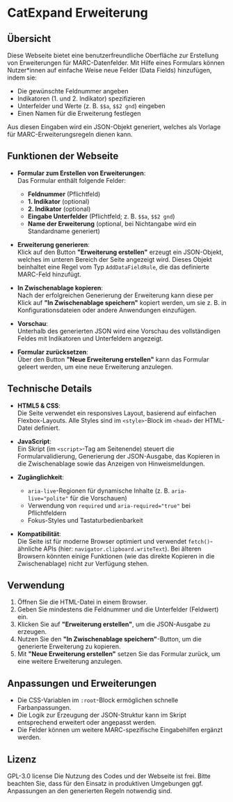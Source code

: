 # CatExpand Erweiterung

## Übersicht

Diese Webseite bietet eine benutzerfreundliche Oberfläche zur Erstellung von Erweiterungen für MARC-Datenfelder. Mit Hilfe eines Formulars können Nutzer*innen auf einfache Weise neue Felder (Data Fields) hinzufügen, indem sie:

- Die gewünschte Feldnummer angeben
- Indikatoren (1. und 2. Indikator) spezifizieren
- Unterfelder und Werte (z. B. `$$a`, `$$2 gnd`) eingeben
- Einen Namen für die Erweiterung festlegen

Aus diesen Eingaben wird ein JSON-Objekt generiert, welches als Vorlage für MARC-Erweiterungsregeln dienen kann.

## Funktionen der Webseite

- **Formular zum Erstellen von Erweiterungen**:  
  Das Formular enthält folgende Felder:
  - **Feldnummer** (Pflichtfeld)
  - **1. Indikator** (optional)
  - **2. Indikator** (optional)
  - **Eingabe Unterfelder** (Pflichtfeld; z. B. `$$a`, `$$2 gnd`)
  - **Name der Erweiterung** (optional, bei Nichtangabe wird ein Standardname generiert)

- **Erweiterung generieren**:  
  Klick auf den Button **"Erweiterung erstellen"** erzeugt ein JSON-Objekt, welches im unteren Bereich der Seite angezeigt wird. Dieses Objekt beinhaltet eine Regel vom Typ `AddDataFieldRule`, die das definierte MARC-Feld hinzufügt.

- **In Zwischenablage kopieren**:  
  Nach der erfolgreichen Generierung der Erweiterung kann diese per Klick auf **"In Zwischenablage speichern"** kopiert werden, um sie z. B. in Konfigurationsdateien oder andere Anwendungen einzufügen.

- **Vorschau**:  
  Unterhalb des generierten JSON wird eine Vorschau des vollständigen Feldes mit Indikatoren und Unterfeldern angezeigt.

- **Formular zurücksetzen**:  
  Über den Button **"Neue Erweiterung erstellen"** kann das Formular geleert werden, um eine neue Erweiterung anzulegen.

## Technische Details

- **HTML5 & CSS**:  
  Die Seite verwendet ein responsives Layout, basierend auf einfachen Flexbox-Layouts. Alle Styles sind im `<style>`-Block im `<head>` der HTML-Datei definiert.
  
- **JavaScript**:  
  Ein Skript (im `<script>`-Tag am Seitenende) steuert die Formularvalidierung, Generierung der JSON-Ausgabe, das Kopieren in die Zwischenablage sowie das Anzeigen von Hinweismeldungen.  

- **Zugänglichkeit**:
  - `aria-live`-Regionen für dynamische Inhalte (z. B. `aria-live="polite"` für die Vorschauen)
  - Verwendung von `required` und `aria-required="true"` bei Pflichtfeldern
  - Fokus-Styles und Tastaturbedienbarkeit

- **Kompatibilität**:  
  Die Seite ist für moderne Browser optimiert und verwendet `fetch()`-ähnliche APIs (hier: `navigator.clipboard.writeText`). Bei älteren Browsern könnten einige Funktionen (wie das direkte Kopieren in die Zwischenablage) nicht zur Verfügung stehen.

## Verwendung

1. Öffnen Sie die HTML-Datei in einem Browser.
2. Geben Sie mindestens die Feldnummer und die Unterfelder (Feldwert) ein.
3. Klicken Sie auf **"Erweiterung erstellen"**, um die JSON-Ausgabe zu erzeugen.
4. Nutzen Sie den **"In Zwischenablage speichern"**-Button, um die generierte Erweiterung zu kopieren.
5. Mit **"Neue Erweiterung erstellen"** setzen Sie das Formular zurück, um eine weitere Erweiterung anzulegen.

## Anpassungen und Erweiterungen

- Die CSS-Variablen im `:root`-Block ermöglichen schnelle Farbanpassungen.
- Die Logik zur Erzeugung der JSON-Struktur kann im Skript entsprechend erweitert oder angepasst werden.
- Die Felder können um weitere MARC-spezifische Eingabehilfen ergänzt werden.

## Lizenz

GPL-3.0 license 
Die Nutzung des Codes und der Webseite ist frei. Bitte beachten Sie, dass für den Einsatz in produktiven Umgebungen ggf. Anpassungen an den generierten Regeln notwendig sind.
